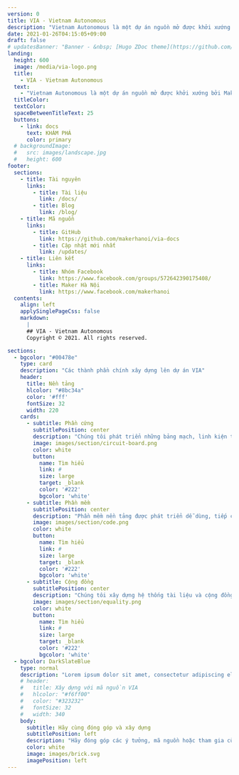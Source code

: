 ```yaml
---
version: 0
title: VIA - Vietnam Autonomous
description: "Vietnam Autonomous là một dự án nguồn mở được khởi xướng bởi MakerHanoi nhằm tạo ra một nền tảng mở về xe tự hành để học sinh, sinh viên và những người đam mê công nghệ và trí tuệ nhân tạo có thể tạo ra chiếc xe tự hành in 3D cho riêng mình, phục vụ mục đích học tập, nghiên cứu."
date: 2021-01-26T04:15:05+09:00
draft: false
# updatesBanner: "Banner - &nbsp; [Hugo ZDoc theme](https://github.com/zzossig/hugo-theme-zdoc) &nbsp; just arrived"
landing:
  height: 600
  image: /media/via-logo.png
  title:
    - VIA - Vietnam Autonomous
  text:
    - "Vietnam Autonomous là một dự án nguồn mở được khởi xướng bởi MakerHanoi nhằm tạo ra một nền tảng mở về xe tự hành để học sinh, sinh viên và những người đam mê công nghệ và trí tuệ nhân tạo có thể tạo ra chiếc xe tự hành in 3D cho riêng mình, phục vụ mục đích học tập, nghiên cứu."
  titleColor:
  textColor:
  spaceBetweenTitleText: 25
  buttons:
    - link: docs
      text: KHÁM PHÁ
      color: primary
  # backgroundImage: 
  #   src: images/landscape.jpg
  #   height: 600
footer:
  sections:
    - title: Tài nguyên
      links:
        - title: Tài liệu
          link: /docs/
        - title: Blog
          link: /blog/
    - title: Mã nguồn
      links:
        - title: GitHub
          link: https://github.com/makerhanoi/via-docs
        - title: Cập nhật mới nhất
          link: /updates/
    - title: Liên kết
      links:
        - title: Nhóm Facebook
          link: https://www.facebook.com/groups/572642390175408/
        - title: Maker Hà Nội
          link: https://www.facebook.com/makerhanoi
  contents: 
    align: left
    applySinglePageCss: false
    markdown:
      |
      ## VIA - Vietnam Autonomous
      Copyright © 2021. All rights reserved.

sections:
  - bgcolor: "#00478e"
    type: card
    description: "Các thành phần chính xây dựng lên dự án VIA"
    header: 
      title: Nền tảng
      hlcolor: "#8bc34a"
      color: '#fff'
      fontSize: 32
      width: 220
    cards:
      - subtitle: Phần cứng
        subtitlePosition: center
        description: "Chúng tôi phát triển những bảng mạch, linh kiện tốt nhất với mức giá hợp lý để xây dựng lên các mô hình xe in 3D với tiêu chí đơn giản, dễ triển khai, dễ mở rộng."
        image: images/section/circuit-board.png
        color: white
        button: 
          name: Tìm hiểu
          link: #
          size: large
          target: _blank
          color: '#222'
          bgcolor: 'white'
      - subtitle: Phần mềm
        subtitlePosition: center
        description: "Phần mềm nền tảng được phát triển dễ dùng, tiếp cận nhiều đối tượng, giúp người dùng dễ dàng cài đặt, thao tác và triển khai các thuật toán trí tuệ nhân tạo, điều khiển, giao tiếp ngoại vi để tạo nên những dự án thú vị."
        image: images/section/code.png
        color: white
        button: 
          name: Tìm hiểu
          link: #
          size: large
          target: _blank
          color: '#222'
          bgcolor: 'white'
      - subtitle: Cộng đồng
        subtitlePosition: center
        description: "Chúng tôi xây dựng hệ thống tài liệu và cộng đồng lớn mạnh về phần cứng, phần mềm và trí tuệ nhân tạo; cùng nhau học và ứng dụng những kĩ thuật mới nhất cho các bài toán xe tự hành."
        image: images/section/equality.png
        color: white
        button: 
          name: Tìm hiểu
          link: #
          size: large
          target: _blank
          color: '#222'
          bgcolor: 'white'
  - bgcolor: DarkSlateBlue
    type: normal
    description: "Lorem ipsum dolor sit amet, consectetur adipiscing elit. Fusce id eleifend erat. Integer eget mattis augue. Suspendisse semper laoreet tortor sed convallis. Nulla ac euismod lorem"
    # header:
    #   title: Xây dựng với mã nguồn VIA
    #   hlcolor: "#f6ff00"
    #   color: "#323232"
    #   fontSize: 32
    #   width: 340
    body:
      subtitle: Hãy cùng đóng góp và xây dựng
      subtitlePosition: left
      description: "Hãy đóng góp các ý tưởng, mã nguồn hoặc tham gia cùng chúng tôi xây dựng nên những sản phẩm tuyệt vời từ mã nguồn VIA! Bạn có thể trở thành những người đầu tiên đặt nền móng cho nền tảng xe tự lái in 3D đầu tiên tại Việt Nam!"
      color: white
      image: images/brick.svg 
      imagePosition: left
---
```

